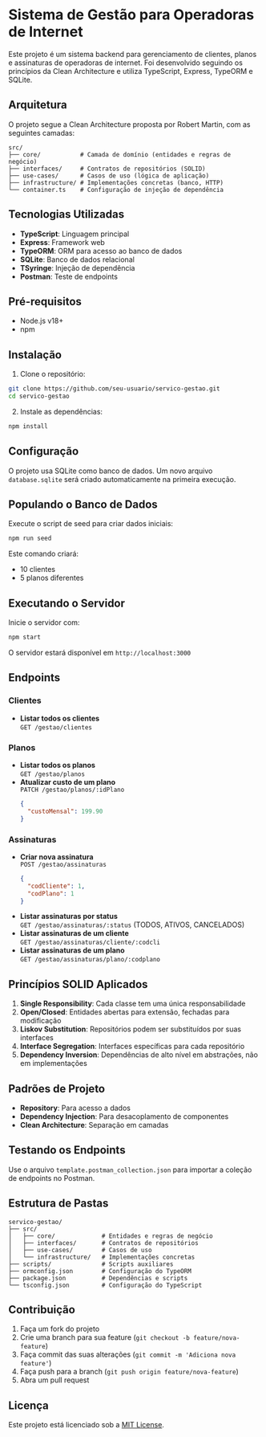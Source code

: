 # Sistema de Gestão para Operadoras de Internet

Este projeto é um sistema backend para gerenciamento de clientes, planos e assinaturas de operadoras de internet. Foi desenvolvido seguindo os princípios da Clean Architecture e utiliza TypeScript, Express, TypeORM e SQLite.

## Arquitetura

O projeto segue a Clean Architecture proposta por Robert Martin, com as seguintes camadas:

```
src/
├── core/           # Camada de domínio (entidades e regras de negócio)
├── interfaces/     # Contratos de repositórios (SOLID)
├── use-cases/      # Casos de uso (lógica de aplicação)
├── infrastructure/ # Implementações concretas (banco, HTTP)
└── container.ts    # Configuração de injeção de dependência
```

## Tecnologias Utilizadas

- **TypeScript**: Linguagem principal
- **Express**: Framework web
- **TypeORM**: ORM para acesso ao banco de dados
- **SQLite**: Banco de dados relacional
- **TSyringe**: Injeção de dependência
- **Postman**: Teste de endpoints

## Pré-requisitos

- Node.js v18+
- npm

## Instalação

1. Clone o repositório:
```bash
git clone https://github.com/seu-usuario/servico-gestao.git
cd servico-gestao
```

2. Instale as dependências:
```bash
npm install
```

## Configuração

O projeto usa SQLite como banco de dados. Um novo arquivo `database.sqlite` será criado automaticamente na primeira execução.

## Populando o Banco de Dados

Execute o script de seed para criar dados iniciais:
```bash
npm run seed
```

Este comando criará:
- 10 clientes
- 5 planos diferentes

## Executando o Servidor

Inicie o servidor com:
```bash
npm start
```

O servidor estará disponível em `http://localhost:3000`

## Endpoints

### Clientes
- **Listar todos os clientes**  
  `GET /gestao/clientes`

### Planos
- **Listar todos os planos**  
  `GET /gestao/planos`
- **Atualizar custo de um plano**  
  `PATCH /gestao/planos/:idPlano`  
  ```json
  {
    "custoMensal": 199.90
  }
  ```

### Assinaturas
- **Criar nova assinatura**  
  `POST /gestao/assinaturas`  
  ```json
  {
    "codCliente": 1,
    "codPlano": 1
  }
  ```
- **Listar assinaturas por status**  
  `GET /gestao/assinaturas/:status` (TODOS, ATIVOS, CANCELADOS)
- **Listar assinaturas de um cliente**  
  `GET /gestao/assinaturas/cliente/:codcli`
- **Listar assinaturas de um plano**  
  `GET /gestao/assinaturas/plano/:codplano`

## Princípios SOLID Aplicados

1. **Single Responsibility**: Cada classe tem uma única responsabilidade
2. **Open/Closed**: Entidades abertas para extensão, fechadas para modificação
3. **Liskov Substitution**: Repositórios podem ser substituídos por suas interfaces
4. **Interface Segregation**: Interfaces específicas para cada repositório
5. **Dependency Inversion**: Dependências de alto nível em abstrações, não em implementações

## Padrões de Projeto

- **Repository**: Para acesso a dados
- **Dependency Injection**: Para desacoplamento de componentes
- **Clean Architecture**: Separação em camadas

## Testando os Endpoints

Use o arquivo `template.postman_collection.json` para importar a coleção de endpoints no Postman.

## Estrutura de Pastas

```
servico-gestao/
├── src/
│   ├── core/             # Entidades e regras de negócio
│   ├── interfaces/       # Contratos de repositórios
│   ├── use-cases/        # Casos de uso
│   └── infrastructure/   # Implementações concretas
├── scripts/              # Scripts auxiliares
├── ormconfig.json        # Configuração do TypeORM
├── package.json          # Dependências e scripts
└── tsconfig.json         # Configuração do TypeScript
```

## Contribuição

1. Faça um fork do projeto
2. Crie uma branch para sua feature (`git checkout -b feature/nova-feature`)
3. Faça commit das suas alterações (`git commit -m 'Adiciona nova feature'`)
4. Faça push para a branch (`git push origin feature/nova-feature`)
5. Abra um pull request

## Licença

Este projeto está licenciado sob a [MIT License](LICENSE).